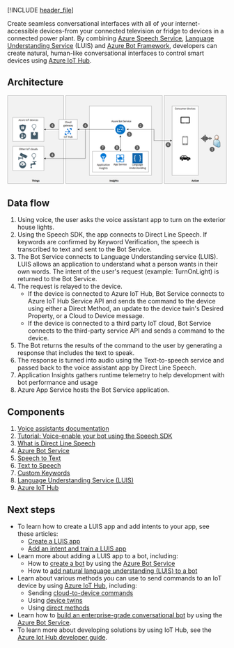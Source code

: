 <!-- cSpell:ignore khilscher -->



[!INCLUDE [header_file](../../../includes/sol-idea-header.md)]

Create seamless conversational interfaces with all of your internet-accessible devices-from your connected television or fridge to devices in a connected power plant. By combining [Azure Speech Service](/azure/cognitive-services/speech-service/overview), [Language Understanding Service](/azure/cognitive-services/luis/) (LUIS) and [Azure Bot Framework](/azure/bot-service/?view=azure-bot-service-4.0), developers can create natural, human-like conversational interfaces to control smart devices using [Azure IoT Hub](https://azure.microsoft.com/services/iot-hub/).

## Architecture

![Architecture diagram](../media/controlling-iot-devices-using-voice.svg)

## Data flow

1. Using voice, the user asks the voice assistant app to turn on the exterior house lights.
1. Using the Speech SDK, the app connects to Direct Line Speech. If keywords are confirmed by Keyword Verification, the speech is transcribed to text and sent to the Bot Service.
1. The Bot Service connects to Language Understanding service (LUIS). LUIS allows an application to understand what a person wants in their own words. The intent of the user's request (example: TurnOnLight) is returned to the Bot Service.
1. The request is relayed to the device.
    * If the device is connected to Azure IoT Hub, Bot Service connects to Azure IoT Hub Service API and sends the command to the device using either a Direct Method, an update to the device twin's Desired Property, or a Cloud to Device message.
    * If the device is connected to a third party IoT cloud, Bot Service connects to the third-party service API and sends a command to the device.
1. The Bot returns the results of the command to the user by generating a response that includes the text to speak.
1. The response is turned into audio using the Text-to-speech service and passed back to the voice assistant app by Direct Line Speech.
1. Application Insights gathers runtime telemetry to help development with bot performance and usage
1. Azure App Service hosts the Bot Service application.

## Components

1. [Voice assistants documentation](/azure/cognitive-services/speech-service/index-voice-assistants)
1. [Tutorial: Voice-enable your bot using the Speech SDK](/azure/cognitive-services/speech-service/tutorial-voice-enable-your-bot-speech-sdk)
1. [What is Direct Line Speech](/azure/cognitive-services/speech-service/direct-line-speech)
1. [Azure Bot Service](/azure/bot-service/?view=azure-bot-service-4.0)
1. [Speech to Text](/azure/cognitive-services/speech-service/speech-to-text)
1. [Text to Speech](/azure/cognitive-services/speech-service/text-to-speech)
1. [Custom Keywords](/azure/cognitive-services/speech-service/speech-devices-sdk-create-kws)
1. [Language Understanding Service (LUIS)](/azure/cognitive-services/luis/)
1. [Azure IoT Hub](https://azure.microsoft.com/services/iot-hub/)

## Next steps

- To learn how to create a LUIS app and add intents to your app, see these articles:
    * [Create a LUIS app](/azure/cognitive-services/luis/luis-how-to-start-new-app)
    * [Add an intent and train a LUIS app](/azure/cognitive-services/luis/luis-how-to-add-intents)
- Learn more about adding a LUIS app to a bot, including:
   * How to [create a bot](/azure/bot-service/abs-quickstart?view=azure-bot-service-4.0) by using the [Azure Bot Service](/azure/bot-service/?view=azure-bot-service-4.0)
   * How to [add natural language understanding (LUIS) to a bot](/azure/bot-service/bot-builder-howto-v4-luis?view=azure-bot-service-4.0&tabs=csharp)
- Learn about various methods you can use to send commands to an IoT device by using [Azure IoT Hub](https://azure.microsoft.com/services/iot-hub/), including:
   * Sending [cloud-to-device commands](/azure/iot-hub/iot-hub-csharp-csharp-c2d)
   * Using [device twins](/azure/iot-hub/iot-hub-csharp-csharp-twin-getstarted)
   * Using [direct methods](/azure/iot-hub/iot-hub-devguide-direct-methods) 
- Learn how to [build an enterprise-grade conversational bot](../../reference-architectures/ai/conversational-bot.yml) by using the [Azure Bot Service](/azure/bot-service/?view=azure-bot-service-4.0).
- To learn more about developing solutions by using IoT Hub, see the [Azure Iot Hub developer guide](/azure/iot-hub/iot-hub-devguide).